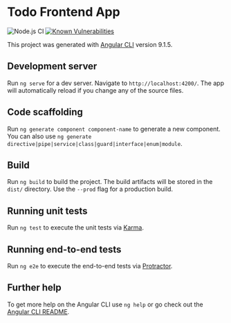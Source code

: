 # Todo Frontend App
![Node.js CI](https://github.com/ashusharmatech/todo-quarkus-angular/workflows/Node.js%20CI/badge.svg)
[![Known Vulnerabilities](https://snyk.io/test/github/ashusharmatech/todo-quarkus-angular/badge.svg?targetFile=todo-frontend-app/package.json)](https://snyk.io/test/github/ashusharmatech/todo-quarkus-angular?targetFile=todo-frontend-app/package.json)

This project was generated with [Angular CLI](https://github.com/angular/angular-cli) version 9.1.5.

## Development server

Run `ng serve` for a dev server. Navigate to `http://localhost:4200/`. The app will automatically reload if you change any of the source files.

## Code scaffolding

Run `ng generate component component-name` to generate a new component. You can also use `ng generate directive|pipe|service|class|guard|interface|enum|module`.

## Build

Run `ng build` to build the project. The build artifacts will be stored in the `dist/` directory. Use the `--prod` flag for a production build.

## Running unit tests

Run `ng test` to execute the unit tests via [Karma](https://karma-runner.github.io).

## Running end-to-end tests

Run `ng e2e` to execute the end-to-end tests via [Protractor](http://www.protractortest.org/).

## Further help

To get more help on the Angular CLI use `ng help` or go check out the [Angular CLI README](https://github.com/angular/angular-cli/blob/master/README.md).
